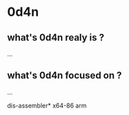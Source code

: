 # 0d4n


## what's 0d4n realy is ?
 ...




## what's 0d4n focused on ?
 ...


































dis-assembler*
x64-86 arm 




